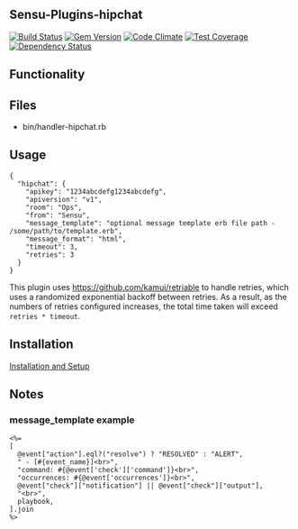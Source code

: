 ## Sensu-Plugins-hipchat

[ ![Build Status](https://travis-ci.org/sensu-plugins/sensu-plugins-hipchat.svg?branch=master)](https://travis-ci.org/sensu-plugins/sensu-plugins-hipchat)
[![Gem Version](https://badge.fury.io/rb/sensu-plugins-hipchat.svg)](http://badge.fury.io/rb/sensu-plugins-hipchat)
[![Code Climate](https://codeclimate.com/github/sensu-plugins/sensu-plugins-hipchat/badges/gpa.svg)](https://codeclimate.com/github/sensu-plugins/sensu-plugins-hipchat)
[![Test Coverage](https://codeclimate.com/github/sensu-plugins/sensu-plugins-hipchat/badges/coverage.svg)](https://codeclimate.com/github/sensu-plugins/sensu-plugins-hipchat)
[![Dependency Status](https://gemnasium.com/sensu-plugins/sensu-plugins-hipchat.svg)](https://gemnasium.com/sensu-plugins/sensu-plugins-hipchat)

## Functionality

## Files
 * bin/handler-hipchat.rb

## Usage

```
{
  "hipchat": {
    "apikey": "1234abcdefg1234abcdefg",
    "apiversion": "v1",
    "room": "Ops",
    "from": "Sensu",
    "message_template": "optional message template erb file path - /some/path/to/template.erb",
    "message_format": "html",
    "timeout": 3,
    "retries": 3
  }
}
```

This plugin uses https://github.com/kamui/retriable to handle retries, which
uses a randomized exponential backoff between retries. As a result, as the
numbers of retries configured increases, the total time taken will exceed
`retries * timeout`.

## Installation

[Installation and Setup](http://sensu-plugins.io/docs/installation_instructions.html)

## Notes

### message_template example

```
<%=
[
  @event["action"].eql?("resolve") ? "RESOLVED" : "ALERT",
  " - [#{event_name}]<br>",
  "command: #{@event['check']['command']}<br>",
  "occurrences: #{@event['occurrences']}<br>",
  @event["check"]["notification"] || @event["check"]["output"],
  "<br>",
  playbook,
].join
%>
```
